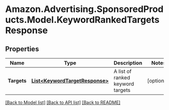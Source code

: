 # Amazon.Advertising.SponsoredProducts.Model.KeywordRankedTargetsResponse

## Properties

Name | Type | Description | Notes
------------ | ------------- | ------------- | -------------
**Targets** | [**List&lt;KeywordTargetResponse&gt;**](KeywordTargetResponse.md) | A list of ranked keyword targets | [optional] 

[[Back to Model list]](../README.md#documentation-for-models) [[Back to API list]](../README.md#documentation-for-api-endpoints) [[Back to README]](../README.md)

